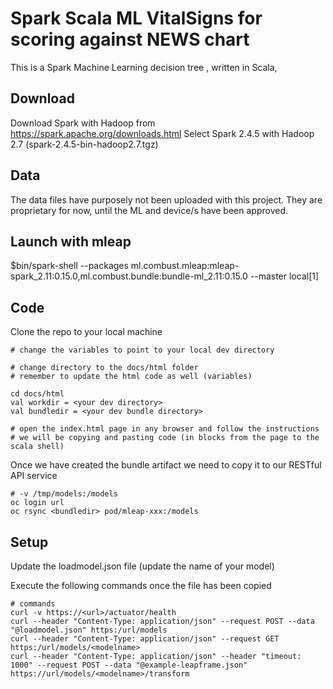 # Spark Scala ML VitalSigns for scoring against NEWS chart

This is a Spark Machine Learning decision tree , written in Scala, 

## Download
Download Spark with Hadoop from https://spark.apache.org/downloads.html
Select Spark 2.4.5 with Hadoop 2.7 (spark-2.4.5-bin-hadoop2.7.tgz)

## Data
The data files have purposely not been uploaded with this project. They are proprietary for now, until the ML and device/s have been approved.

## Launch with mleap
$bin/spark-shell  --packages ml.combust.mleap:mleap-spark_2.11:0.15.0,ml.combust.bundle:bundle-ml_2.11:0.15.0  --master local[1]

## Code
Clone the repo to your local machine

```
# change the variables to point to your local dev directory

# change directory to the docs/html folder
# remember to update the html code as well (variables)

cd docs/html 
val workdir = <your dev directory>
val bundledir = <your dev bundle directory>

# open the index.html page in any browser and follow the instructions
# we will be copying and pasting code (in blocks from the page to the scala shell)

```

Once we have created the bundle artifact we need to copy it to our RESTful API service

```
# -v /tmp/models:/models
oc login url
oc rsync <bundledir> pod/mleap-xxx:/models
```

## Setup

Update the loadmodel.json file (update the name of your model)

Execute the following commands once the file has been copied

```
# commands
curl -v https://<url>/actuator/health
curl --header "Content-Type: application/json" --request POST --data "@loadmodel.json" https:/url/models
curl --header "Content-Type: application/json" --request GET https:/url/models/<modelname>
curl --header "Content-Type: application/json" --header "timeout: 1000" --request POST --data "@example-leapframe.json" https://url/models/<modelname>/transform

```


